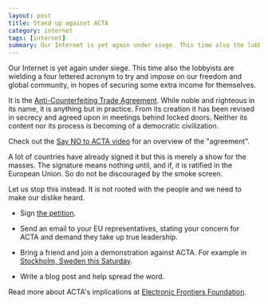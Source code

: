 ```yaml
---
layout: post
title: Stand up against ACTA
category: internet
tags: [internet]
summary: Our Internet is yet again under siege. This time also the lobbyists are wielding a four lettered acronym to try and impose on our freedom and global community, in hopes of securing some extra income for themselves.
---
```

Our Internet is yet again under siege. This time also the lobbyists are wielding a four lettered acronym to try and impose on our freedom and global community, in hopes of securing some extra income for themselves.

It is the [Anti-Counterfeiting Trade Agreement](http://en.wikipedia.org/wiki/Anti-Counterfeiting_Trade_Agreement). While noble and righteous in its name, it is anything but in practice. From its creation it has been revised in secrecy and agreed upon in meetings behind locked doors. Neither its content nor its process is becoming of a democratic civilization.

Check out the [Say NO to ACTA video](http://www.youtube.com/watch?v=citzRjwk-sQ) for an overview of the "agreement".

A lot of countries have already signed it but this is merely a show for the masses. The signature means nothing until, and if, it is ratified in the European Union. So do not be discouraged by the smoke screen.

Let us stop this instead. It is not rooted with the people and we need to make our dislike heard.

* Sign [the petition](http://www.avaaz.org/en/eu_save_the_internet).

* Send an email to your EU representatives, stating your concern for ACTA and demand they take up true leadership.

* Bring a friend and join a demonstration against ACTA. For example in [Stockholm, Sweden this Saturday](https://www.facebook.com/events/332489143440319/).

* Write a blog post and help spread the word.

Read more about ACTA's implications at [Electronic Frontiers Foundation](https://www.eff.org/issues/acta).
